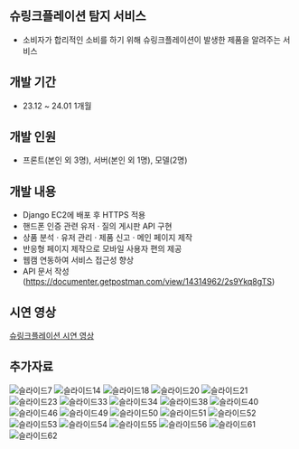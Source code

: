 ## 슈링크플레이션 탐지 서비스
- 소비자가 합리적인 소비를 하기 위해 슈링크플레이션이 발생한 제품을 알려주는 서비스
## 개발 기간
- 23.12 ~ 24.01 1개월
## 개발 인원
- 프론트(본인 외 3명), 서버(본인 외 1명), 모델(2명)
## 개발 내용
- Django EC2에 배포 후 HTTPS 적용
- 핸드폰 인증 관련 유저 · 질의 게시판 API 구현
- 상품 분석  · 유저 관리 · 제품 신고 · 메인 페이지 제작
- 반응형 페이지 제작으로 모바일 사용자 편의 제공
- 웹캠 연동하여 서비스 접근성 향상
- API 문서 작성(https://documenter.getpostman.com/view/14314962/2s9Ykq8gTS)
## 시연 영상
<a href="https://www.youtube.com/watch?v=hwsklI9SSTk&ab_channel=YJLee">슈링크플레이션 시연 영상</a>
## 추가자료
![슬라이드7](https://github.com/yj2dev/shrink/assets/72322679/2b23c878-61aa-4760-ba4d-586c277522c8)
![슬라이드14](https://github.com/yj2dev/shrink/assets/72322679/d42186f6-07c5-45b6-a065-bf8be851e1c2)
![슬라이드18](https://github.com/yj2dev/shrink/assets/72322679/d0395f2c-8f6a-418b-b74b-04b023eb206d)
![슬라이드20](https://github.com/yj2dev/shrink/assets/72322679/fb9c552d-71e6-47a9-83e6-225654bdc2c6)
![슬라이드21](https://github.com/yj2dev/shrink/assets/72322679/433dd327-b49f-4195-89c8-e34b41095d29)
![슬라이드23](https://github.com/yj2dev/shrink/assets/72322679/b2c81879-9e07-4c3e-a5e1-84b7a019fe79)
![슬라이드33](https://github.com/yj2dev/shrink/assets/72322679/f8cd06dd-9fca-4b83-9a20-9892aa500a7b)
![슬라이드34](https://github.com/yj2dev/shrink/assets/72322679/68966ede-fb88-4d38-b299-1d834eeb290d)
![슬라이드38](https://github.com/yj2dev/shrink/assets/72322679/78f93ba1-5e67-4f15-8cef-09411c75062d)
![슬라이드40](https://github.com/yj2dev/shrink/assets/72322679/68737682-3ce7-40ed-8edd-fc6ccbf0d65c)
![슬라이드46](https://github.com/yj2dev/shrink/assets/72322679/89c81187-7188-4ee1-9f3c-daf1b09bca81)
![슬라이드49](https://github.com/yj2dev/shrink/assets/72322679/4911104d-c42d-476a-84a4-866a99c4104e)
![슬라이드50](https://github.com/yj2dev/shrink/assets/72322679/e1bd99db-b895-47cc-8275-89a6acfae4b4)
![슬라이드51](https://github.com/yj2dev/shrink/assets/72322679/a1fbdf79-f9a7-4d72-8d47-864c0747bea6)
![슬라이드52](https://github.com/yj2dev/shrink/assets/72322679/00c7f2ab-87bc-49ca-b507-e9a3359ea198)
![슬라이드53](https://github.com/yj2dev/shrink/assets/72322679/6750afcb-ce25-4205-97c6-a0961aed890a)
![슬라이드54](https://github.com/yj2dev/shrink/assets/72322679/bc74f5d8-fe5b-4cca-b38e-914ff6d55c67)
![슬라이드55](https://github.com/yj2dev/shrink/assets/72322679/2aae2519-91c6-4d3d-b431-f490f4a636c9)
![슬라이드56](https://github.com/yj2dev/shrink/assets/72322679/a911ade7-582a-4731-9120-4423ca05a5d0)
![슬라이드61](https://github.com/yj2dev/shrink/assets/72322679/b47b8f3e-240f-4800-8590-a41cb7bcc4de)
![슬라이드62](https://github.com/yj2dev/shrink/assets/72322679/d0ab4162-b75d-43d5-91f7-37925bd03361)
